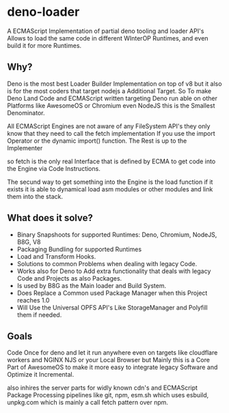# deno-loader
A ECMAScript Implementation of partial deno tooling and loader API's Allows to load the same code in different WInterOP Runtimes, and even build it for more Runtimes. 

## Why?
Deno is the most best Loader Builder Implementation on top of v8 but it also is for the most coders that target nodejs
a Additional Target. So To make Deno Land Code and ECMAScript written targeting Deno run able on other Platforms like
AwesomeOS or Chromium even NodeJS this is the Smallest Denominator. 

All ECMAScript Engines are not aware of any FileSystem API's they only know that they need to call the fetch implementation
If you use the import Operator or the dynamic import() function. The Rest is up to the Implementer

so fetch is the only real Interface that is defined by ECMA to get code into the Engine via Code Instructions. 

The secund way to get something into the Engine is the load function if it exists it is able to dynamical load 
asm modules or other modules and link them into the stack.

## What does it solve?
- Binary Snapshoots for supported Runtimes: Deno, Chromium, NodeJS, B8G, V8
- Packaging Bundling for supported Runtimes
- Load and Transform Hooks.
- Solutions to common Problems when dealing with legacy Code.
- Works also for Deno to Add extra functionality that deals with legacy Code and Projects as also Packages.
- Is used by B8G as the Main loader and Build System.
- Does Replace a Common used Package Manager when this Project reaches 1.0
- Will Use the Universal OPFS API's Like StorageManager and Polyfill them if needed.

## Goals
Code Once for deno and let it run anywhere even on targets like cloudflare workers and NGINX NJS or your Local Browser
but Mainly this is a Core Part of AwesomeOS to make it more easy to integrate legacy Software and Optimize it Incremental.

also inhires the server parts for widly known cdn's and ECMAScript Package Processing pipelines like git, npm, esm.sh which uses esbuild, unpkg.com which is mainly a call fetch pattern over npm.


